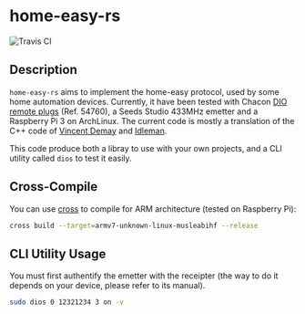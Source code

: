 home-easy-rs
============

![Travis CI](https://travis-ci.org/NSenaud/home-easy-rs.svg?branch=master)

Description
-----------

`home-easy-rs` aims to implement the home-easy protocol, used by some home automation devices. Currently, it have been tested with Chacon [DIO remote plugs](https://www.leroymerlin.fr/v3/p/produits/lot-de-3-prises-telecommandables-interieure-dio-e183624) (Ref. 54760), a Seeds Studio 433MHz emetter and a Raspberry Pi 3 on ArchLinux. The current code is mostly a translation of the C++ code of [Vincent Demay](http://www.homautomation.org/2013/10/09/how-to-control-di-o-devices-with-a-raspberry/) and [Idleman](http://blog.idleman.fr/raspberry-pi-10-commander-le-raspberry-pi-par-radio/).

This code produce both a libray to use with your own projects, and a CLI utility called `dios` to test it easily.

Cross-Compile
-------------

You can use [cross](https://github.com/rust-embedded/cross) to compile for ARM
architecture (tested on Raspberry Pi):
```bash
cross build --target=armv7-unknown-linux-musleabihf --release
```

CLI Utility Usage
-----------------

You must first authentify the emetter with the receipter (the way to do it depends on your device, please refer to its manual).

```bash
sudo dios 0 12321234 3 on -v
```
